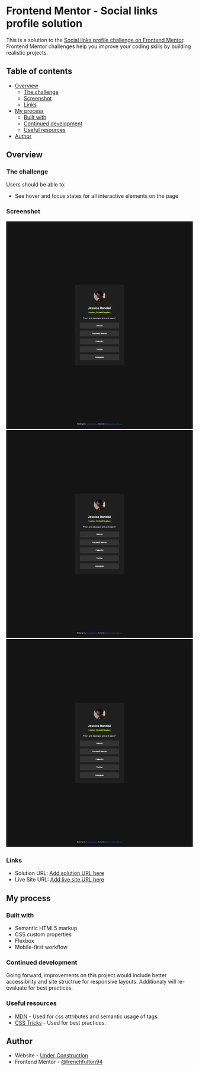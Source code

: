 # Frontend Mentor - Social links profile solution

This is a solution to the [Social links profile challenge on Frontend Mentor](https://www.frontendmentor.io/challenges/social-links-profile-UG32l9m6dQ). Frontend Mentor challenges help you improve your coding skills by building realistic projects. 

## Table of contents

- [Overview](#overview)
  - [The challenge](#the-challenge)
  - [Screenshot](#screenshot)
  - [Links](#links)
- [My process](#my-process)
  - [Built with](#built-with)
  - [Continued development](#continued-development)
  - [Useful resources](#useful-resources)
- [Author](#author)


## Overview

### The challenge

Users should be able to:

- See hover and focus states for all interactive elements on the page

### Screenshot

![Desktop](./screenshot/Desktop.png)
![Desktop](./screenshot/Desktop.png)
![Desktop](./screenshot/Desktop.png)

### Links

- Solution URL: [Add solution URL here](https://your-solution-url.com)
- Live Site URL: [Add live site URL here](https://your-live-site-url.com)

## My process

### Built with

- Semantic HTML5 markup
- CSS custom properties
- Flexbox
- Mobile-first workflow

### Continued development

Going forward, improvements on this project would include better accessibility and site structrue for responsive layouts. Additionaly will re-evaluate for best practices.

### Useful resources

- [MDN](https://developer.mozilla.org/en-US/) - Used for css attributes and semantic usage of tags.
- [CSS Tricks](https://css-tricks.com/) - Used for best practices.

## Author

- Website - [Under Construction]()
- Frontend Mentor - [@frenchfulton94](https://www.frontendmentor.io/profile/frenchfulton94)
